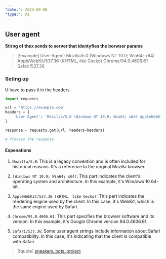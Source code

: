 ```yaml
---
"date:": 2023-09-06
"type:": AI
---
```

## User agent 

**Stirng of thex sends to server that identyfies the borwser params**

>[!example]
>User-Agent: 
Mozilla/5.0 (Windows NT 10.0; Win64; x64) 
AppleWebKit/537.36 (KHTML, like Gecko) 
Chrome/94.0.4606.61 Safari/537.36
### Seting up 

U have to pass it in the headers 
```python
import requests

url = 'https://example.com'
headers = {
    'User-Agent': 'Mozilla/5.0 (Windows NT 10.0; Win64; x64) AppleWebKit/537.36 (KHTML, like Gecko) Chrome/94.0.4606.61 Safari/537.36'
}

response = requests.get(url, headers=headers)

# Process the response

```

#### Expenations 
1. `Mozilla/5.0`: This is a legacy convention and is often included for historical reasons. It's a reference to the original Mozilla browser.
    
2. `(Windows NT 10.0; Win64; x64)`: This part indicates the client's operating system and architecture. In this example, it's Windows 10 64-bit.
    
3. `AppleWebKit/537.36 (KHTML, like Gecko)`: This part indicates the rendering engine used by the client. In this case, it's WebKit, which is the same engine used by Safari.
    
4. `Chrome/94.0.4606.61`: This part specifies the browser software and its version. In this example, it's Google Chrome version 94.0.4606.61.
    
5. `Safari/537.36`: Some user agent strings include information about Safari compatibility. In this case, it's indicating that the client is compatible with Safari.

>[!quote] [sneakers_bots_project](/sneakers_bots_project.md) 

